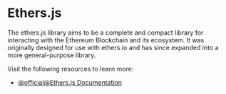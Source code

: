 # Ethers.js

The ethers.js library aims to be a complete and compact library for interacting with the Ethereum Blockchain and its ecosystem. It was originally designed for use with ethers.io and has since expanded into a more general-purpose library.

Visit the following resources to learn more:

- [@official@Ethers.js Documentation](https://docs.ethers.io/)
